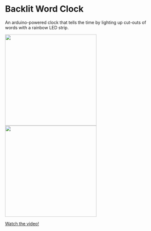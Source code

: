 # Backlit Word Clock
An arduino-powered clock that tells the time by lighting up cut-outs of words with a rainbow LED strip.

<img src="https://raw.githubusercontent.com/djm1997/WordClock/master/Image1.jpg" align="center" height="300" width="300" >
<img src="https://raw.githubusercontent.com/djm1997/WordClock/master/Image2.jpg" align="center" height="300" width="300" >

[Watch the video!](https://www.youtube.com/watch?v=HvfSM3tTWjE&feature=youtu.be)